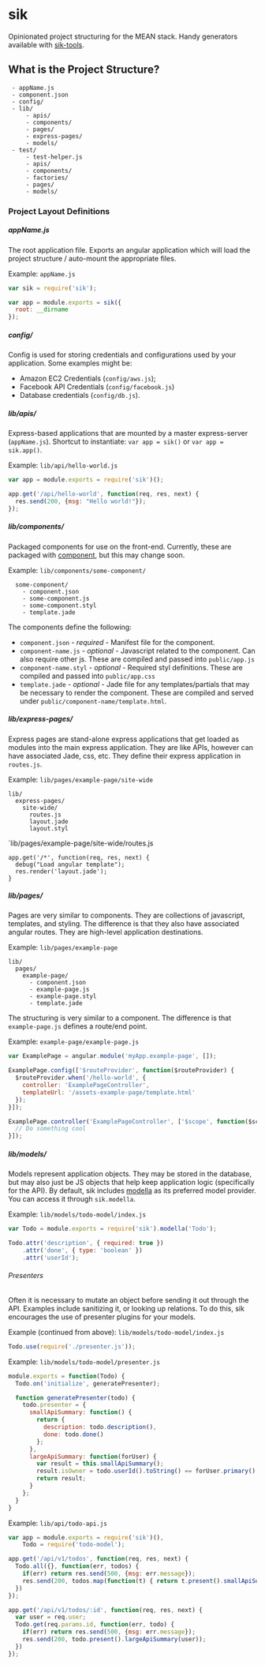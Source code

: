 sik
===

Opinionated project structuring for the MEAN stack. Handy generators available
with [sik-tools](http://github.com/rschmukler/sik-tools).


## What is the Project Structure?

```
 - appName.js
 - component.json
 - config/
 - lib/
     - apis/
     - components/
     - pages/
     - express-pages/
     - models/
 - test/
     - test-helper.js
     - apis/
     - components/
     - factories/
     - pages/
     - models/
```

### Project Layout Definitions

##### appName.js

The root application file. Exports an angular application which will load the
project structure / auto-mount the appropriate files.

Example: `appName.js`

```js
var sik = require('sik');

var app = module.exports = sik({
  root: __dirname
});
```

##### config/

Config is used for storing credentials and configurations used by your
application. Some examples might be:

- Amazon EC2 Credentials (`config/aws.js`);
- Facebook API Credentials (`config/facebook.js`)
- Database credentials (`config/db.js`).



##### lib/apis/

Express-based applications that are mounted by a master express-server
(`appName.js`). Shortcut to instantiate: `var app = sik()` or `var app = sik.app()`.

Example: `lib/api/hello-world.js`

```js
var app = module.exports = require('sik')();

app.get('/api/hello-world', function(req, res, next) {
  res.send(200, {msg: "Hello world!"});
});
```

##### lib/components/

Packaged components for use on the front-end. Currently, these are packaged with
[component](http://github.com/component/component), but this may change soon.

Example: `lib/components/some-component/`

```
  some-component/
    - component.json
    - some-component.js
    - some-component.styl
    - template.jade

```


The components define the following:

- `component.json` - *required* - Manifest file for the component.
- `component-name.js` - *optional* - Javascript related to the component. Can
  also require other js. These are compiled and passed into `public/app.js`
- `component-name.styl` - *optional* - Required styl definitions. These are
  compiled and passed into `public/app.css`
- `template.jade` - *optional* - Jade file for any templates/partials that may
  be necessary to render the component. These are compiled and served under
  `public/component-name/template.html`.

##### lib/express-pages/

Express pages are stand-alone express applications that get loaded as modules
into the main express application. They are like APIs, however can have
associated Jade, css, etc. They define their express application in `routes.js`.


Example: `lib/pages/example-page/site-wide`

```
lib/
  express-pages/
    site-wide/
      routes.js
      layout.jade
      layout.styl
```

`lib/pages/example-page/site-wide/routes.js
```
app.get('/*', function(req, res, next) {
  debug("Load angular template");
  res.render('layout.jade');
}
```

##### lib/pages/

Pages are very similar to components. They are collections of javascript,
templates, and styling. The difference is that they also have associated angular routes. 
They are high-level application destinations.

Example: `lib/pages/example-page`

```
lib/
  pages/
    example-page/
      - component.json
      - example-page.js
      - example-page.styl
      - template.jade
```

The structuring is very similar to a component. The difference is that
`example-page.js` defines a route/end point.

Example: `example-page/example-page.js`

```js
var ExamplePage = angular.module('myApp.example-page', []);

ExamplePage.config(['$routeProvider', function($routeProvider) {
  $routeProvider.when('/hello-world', {
    controller: 'ExamplePageController',
    templateUrl: '/assets-example-page/template.html'
  });
}]);

ExamplePage.controller('ExamplePageController', ['$scope', function($scope) {
  // Do something cool
}]);
```

##### lib/models/

Models represent application objects. They may be stored in the database, but
may also just be JS objects that help keep application logic (specifically for
the API). By default, sik includes [modella](http://github.com/modella/modella)
as its preferred model provider. You can access it through `sik.modella`.

Example: `lib/models/todo-model/index.js`

```js
var Todo = module.exports = require('sik').modella('Todo');

Todo.attr('description', { required: true })
    .attr('done', { type: 'boolean' })
    .attr('userId');
```


###### Presenters

Often it is necessary to mutate an object before sending it out through the API.
Examples include sanitizing it, or looking up relations. To do this, sik
encourages the use of presenter plugins for your models.

Example (continued from above): `lib/models/todo-model/index.js`

```js
Todo.use(require('./presenter.js'));
```

Example: `lib/models/todo-model/presenter.js`

```js
module.exports = function(Todo) {
  Todo.on('initialize', generatePresenter);

  function generatePresenter(todo) {
    todo.presenter = {
      smallApiSummary: function() {
        return { 
          description: todo.description(),
          done: todo.done()
        };
      },
      largeApiSummary: function(forUser) {
        var result = this.smallApiSummary();
        result.isOwner = todo.userId().toString() == forUser.primary().toString();
        return result;
      }
    };
  }
}
```

Example: `lib/api/todo-api.js`

```js
var app = module.exports = require('sik')(),
    Todo = require('todo-model');

app.get('/api/v1/todos', function(req, res, next) {
  Todo.all({}, function(err, todos) {
    if(err) return res.send(500, {msg: err.message});
    res.send(200, todos.map(function(t) { return t.present().smallApiSummary(); }));
  })
});

app.get('/api/v1/todos/:id', function(req, res, next) {
  var user = req.user;
  Todo.get(req.params.id, function(err, todo) {
    if(err) return res.send(500, {msg: err.message});
    res.send(200, todo.present().largeApiSummary(user));
  })
});
```
